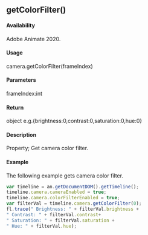 ## getColorFilter()

#### Availability

Adobe Animate 2020.

#### Usage

camera.getColorFilter(frameIndex)

#### Parameters

frameIndex:int

#### Return

object
e.g.{brightness:0,contrast:0,saturation:0,hue:0}

#### Description

Property; Get camera color filter.

#### Example

The following example gets camera color filter.
```javascript
var timeline = an.getDocumentDOM().getTimeline();
timeline.camera.cameraEnabled = true;
timeline.camera.colorFilterEnabled = true;
var filterVal = timeline.camera.getColorFilter(0);
fl.trace(" Brightness: " + filterVal.brightness +
" Contrast: " + filterVal.contrast+ 
" Saturation: " + filterVal.saturation + 
" Hue: " + filterVal.hue);

```